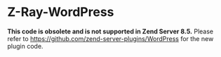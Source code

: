 Z-Ray-WordPress
=============

**This code is obsolete and is not supported in Zend Server 8.5.** Please refer to https://github.com/zend-server-plugins/WordPress for the new plugin code.
